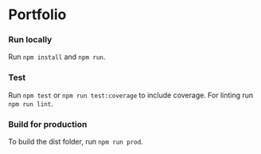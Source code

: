 # Portfolio

### Run locally
Run `npm install` and `npm run`.

### Test
Run `npm test` or `npm run test:coverage` to include coverage. For linting run `npm run lint`.

### Build for production
To build the dist folder, run `npm run prod`.

